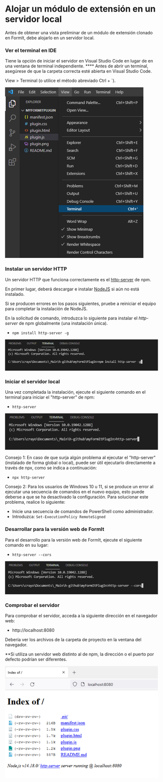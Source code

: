 # Alojar un módulo de extensión en un servidor local

Antes de obtener una vista preliminar de un módulo de extensión clonado en FormIt, debe alojarlo en un servidor local.

### **Ver el terminal en IDE**

Tiene la opción de iniciar el servidor en Visual Studio Code en lugar de en una ventana de terminal independiente. \*\*\*\* Antes de abrir un terminal, asegúrese de que la carpeta correcta esté abierta en Visual Studio Code.

View > Terminal (o utilice el método abreviado Ctrl + \`).

![](<../../../.gitbook/assets/image (11).png>)

### Instalar un servidor HTTP

Un servidor HTTP que funciona correctamente es el [http-server](https://www.npmjs.com/package/http-server) de npm.

En primer lugar, deberá descargar e instalar [NodeJS](https://nodejs.org/es/) si aún no está instalado.

Si se producen errores en los pasos siguientes, pruebe a reiniciar el equipo para completar la instalación de NodeJS.

En la solicitud de comando, introduzca lo siguiente para instalar el _http-server_ de npm globalmente (una instalación única).

* `npm install http-server -g`

![](<../../../.gitbook/assets/image (47).png>)

### Iniciar el servidor local

Una vez completada la instalación, ejecute el siguiente comando en el terminal para iniciar el "http-server" de npm:

* `http-server`

![](<../../../.gitbook/assets/image (84).png>)

Consejo 1: En caso de que surja algún problema al ejecutar el "http-server" (instalado de forma global o local), puede ser útil ejecutarlo directamente a través de npx, como se indica a continuación:

* `npx http-server`

Consejo 2: Para los usuarios de Windows 10 u 11, si se produce un error al ejecutar una secuencia de comandos en el nuevo equipo, esto puede deberse a que se ha desactivado la configuración. Para solucionar este problema, realice lo siguiente:

* Inicie una secuencia de comandos de PowerShell como administrador.
* Introduzca: `Set-ExecutionPolicy RemoteSigned`

### Desarrollar para la versión web de FormIt

Para el desarrollo para la versión web de FormIt, ejecute el siguiente comando en su lugar:

* `http-server --cors`

![](<../../../.gitbook/assets/image (10).png>)

### Comprobar el servidor

Para comprobar el servidor, acceda a la siguiente dirección en el navegador web:

* http://localhost:8080

Debería ver los archivos de la carpeta de proyecto en la ventana del navegador.

\*\*Si utiliza un servidor web distinto al de npm, la dirección o el puerto por defecto podrían ser diferentes.

![](<../../../.gitbook/assets/image (41).png>)
